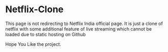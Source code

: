 # Netflix-Clone
This page is not redirecting to Netflix India official page. It is just a clone of netflix with some additional feature of live streaming which cannot be loaded due to static hosting on Github

Hope You Like the project.
